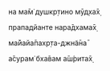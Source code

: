 на ма̄м̇ душкр̣тино мӯд̣ха̄х̣

прападйанте нара̄дхама̄х̣

ма̄йайа̄пахр̣та-джн̃а̄на̄

а̄сурам̇ бха̄вам а̄ш́рита̄х̣